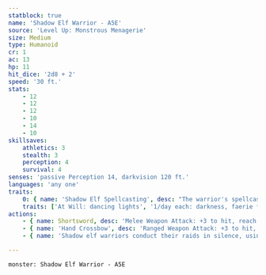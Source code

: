 ```yaml
---
statblock: true
name: 'Shadow Elf Warrior - A5E'
source: 'Level Up: Monstrous Menagerie'
size: Medium
type: Humanoid
cr: 1
ac: 13
hp: 11
hit_dice: '2d8 + 2'
speed: '30 ft.'
stats:
    - 12
    - 12
    - 12
    - 10
    - 14
    - 10
skillsaves:
    athletics: 3
    stealth: 3
    perception: 4
    survival: 4
senses: 'passive Perception 14, darkvision 120 ft.'
languages: 'any one'
traits:
    0: { name: 'Shadow Elf Spellcasting', desc: "The warrior's spellcasting ability is Wisdom (spell save DC 12). The warrior can innately cast the following spells, requiring no material components:" }
    traits: ['At Will: dancing lights', '1/day each: darkness, faerie fire']
actions:
    - { name: Shortsword, desc: 'Melee Weapon Attack: +3 to hit, reach 5 ft., one target. Hit: 4 (1d6 + 1) piercing damage.' }
    - { name: 'Hand Crossbow', desc: 'Ranged Weapon Attack: +3 to hit, range 30/120 ft., one target. Hit: 4 (1d6 + 1) piercing damage. If the target is a creature, it makes a DC 13 Constitution saving throw. On a failure, the target is poisoned for 1 hour. If it fails the saving throw by 5 or more, it falls unconscious until it is no longer poisoned, it takes damage, or a creature takes an action to shake it awake.' }
    - { name: 'Shadow elf warriors conduct their raids in silence, using darkness to cloak their movements and illuminating their enemies with magical light', desc: '' }

---
```

```statblock
monster: Shadow Elf Warrior - A5E
```
